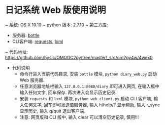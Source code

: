# 日记系统 Web 版使用说明

~ 系统: OS X 10.10
~ python 版本: 2.7.10
~ 第三方库: 
	
* 服务器: [bottle](http://bottlepy.org/docs/dev/index.html)
* CLI客户端: [requests](http://docs.python-requests.org/en/latest/), [lxml](http://lxml.de/)

~ 代码地址: <https://github.com/hysic/OMOOC2py/tree/master/_src/om2py4w/4wex0>

* 代码说明
	+ 命令行进入当前代码目录, 安装 `bottle` 模块, `python diary_web.py` 启动 Web 服务器.
	+ 任意浏览器地址栏输入 `127.0.0.1:8080/diary` 即可进入网页, 在输入框中输入任何文字, 回车保存. 再次进入会显示历史记录.
	+ 安装 `requests` 和 `lxml` 模块, `python web_client.py` 启动 CLI 客户端, 输入任何文字, 回车即可发送值服务器, 输入 h/help/? 显示帮助, 输入 r_sync 显示历史, 输入 q/quit 退出客户端.
	+ 注意: 网页版和 CLI 版中, 输入 clear 可以清空历史记录, 慎用!!!


